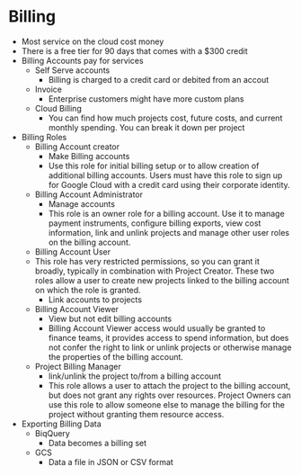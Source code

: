 # Billing
- Most service on the cloud cost money
- There is a free tier for 90 days that comes with a $300 credit
- Billing Accounts pay for services
    - Self Serve accounts
        - Billing is charged to a credit card or debited from an accout
    - Invoice
        - Enterprise customers might have more custom plans
    - Cloud Billing
        - You can find how much projects cost, future costs, and current monthly spending. You can break it down per project 
- Billing Roles
    - Billing Account creator  
        - Make Billing accounts 
        - Use this role for initial billing setup or to allow creation of additional billing accounts. Users must have this role to sign up for Google Cloud with a credit card using their corporate identity.
    - Billing Account Administrator
        - Manage accounts 
        - This role is an owner role for a billing account. Use it to manage payment instruments, configure billing exports, view cost information, link and unlink projects and manage other user roles on the billing account.
    - Billing Account User 
    - This role has very restricted permissions, so you can grant it broadly, typically in combination with Project Creator. These two roles allow a user to create new projects linked to the billing account on which the role is granted.
        - Link accounts to projects
    - Billing Account Viewer
        - View but not edit billing accounts
        - Billing Account Viewer access would usually be granted to finance teams, it provides access to spend information, but does not confer the right to link or unlink projects or otherwise manage the properties of the billing account.
    - Project Billing Manager
        - link/unlink the project to/from a billing account 
        - This role allows a user to attach the project to the billing account, but does not grant any rights over resources. Project Owners can use this role to allow someone else to manage the billing for the project without granting them resource access.
- Exporting Billing Data
    - BiqQuery
        - Data becomes a billing set
    - GCS 
        - Data a file in JSON or CSV format
        

    